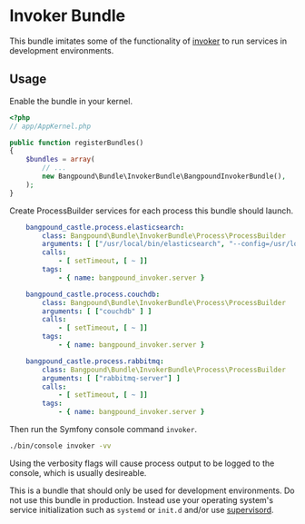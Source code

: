Invoker Bundle
==============

This bundle imitates some of the functionality of [invoker](http://invoker.codemancers.com)
to run services in development environments.

Usage
-----

Enable the bundle in your kernel.

``` php
<?php
// app/AppKernel.php

public function registerBundles()
{
    $bundles = array(
        // ...
        new Bangpound\Bundle\InvokerBundle\BangpoundInvokerBundle(),
    );
}
```

Create ProcessBuilder services for each process this bundle should launch.

```yaml
    bangpound_castle.process.elasticsearch:
        class: Bangpound\Bundle\InvokerBundle\Process\ProcessBuilder
        arguments: [ ["/usr/local/bin/elasticsearch", "--config=/usr/local/opt/elasticsearch/config/elasticsearch.yml"] ]
        calls:
            - [ setTimeout, [ ~ ]]
        tags:
            - { name: bangpound_invoker.server }

    bangpound_castle.process.couchdb:
        class: Bangpound\Bundle\InvokerBundle\Process\ProcessBuilder
        arguments: [ ["couchdb" ] ]
        calls:
            - [ setTimeout, [ ~ ]]
        tags:
            - { name: bangpound_invoker.server }

    bangpound_castle.process.rabbitmq:
        class: Bangpound\Bundle\InvokerBundle\Process\ProcessBuilder
        arguments: [ ["rabbitmq-server"] ]
        calls:
            - [ setTimeout, [ ~ ]]
        tags:
            - { name: bangpound_invoker.server }
```

Then run the Symfony console command `invoker`.

```bash
./bin/console invoker -vv
```

Using the verbosity flags will cause process output to be logged to the console, which is usually desireable.

This is a bundle that should only be used for development environments. Do not use this bundle in production. Instead use your operating system's service initialization such as `systemd` or `init.d` and/or use [supervisord](http://supervisord.org).
